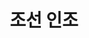 ---
layout: hubs
key: Q484453
title: 조선 인조
name: 조선 인조
image: http://commons.wikimedia.org/wiki/Special:FilePath/%EC%9D%B8%EC%A1%B0%EC%9D%98%20%ED%95%AD%EB%B3%B5.jpg
description: 16th King of Joseon Dynaty in Korean history
score: 0.02913562850280224
degree: 10
---